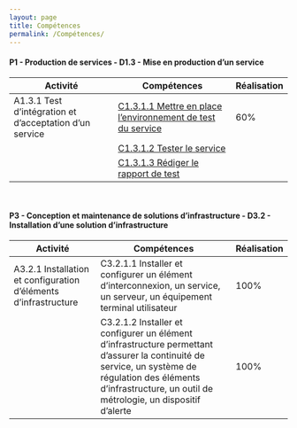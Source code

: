 ```yaml
---
layout: page
title: Compétences
permalink: /Compétences/
---
```


#### __P1 - Production de services - D1.3 - Mise en production d’un service__


| Activité | Compétences | Réalisation |
|----------|-------------|-------------|
| A1.3.1 Test d’intégration et d’acceptation d’un service | [C1.3.1.1 Mettre en place l’environnement de test du service]()| 60% |
|                                | [C1.3.1.2 Tester le service]() | |
|| [C1.3.1.3 Rédiger le rapport de test]() |

&nbsp;

#### __P3 - Conception et maintenance de solutions d’infrastructure - D3.2 - Installation d’une solution d’infrastructure__

| Activité | Compétences | Réalisation |
|----------|-------------|-------------|
| A3.2.1 Installation et configuration d’éléments d’infrastructure| C3.2.1.1 Installer et configurer un élément d’interconnexion, un service, un serveur, un équipement terminal utilisateur | 100% |
|                                | C3.2.1.2 Installer et configurer un élément d’infrastructure permettant d’assurer la continuité de service, un système de régulation des éléments d’infrastructure, un outil de métrologie, un dispositif d’alerte |100% |

